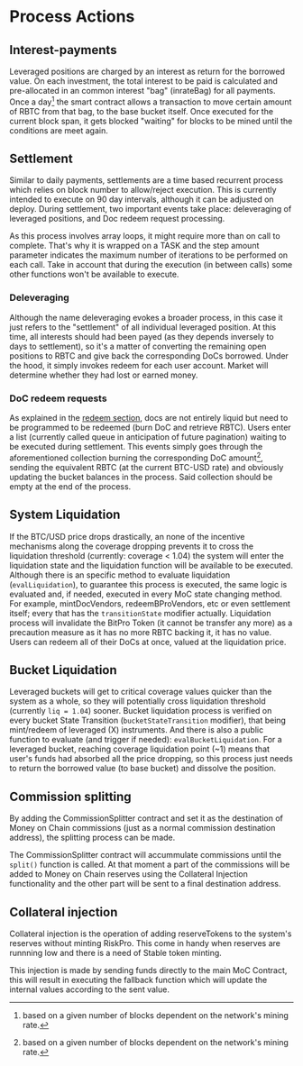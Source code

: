 # Process Actions

## Interest-payments

Leveraged positions are charged by an interest as return for the borrowed value.
On each investment, the total interest to be paid is calculated and pre-allocated in an common interest "bag" (inrateBag) for all payments.
Once a day[^1] the smart contract allows a transaction to move certain amount of RBTC from that bag, to the base bucket itself.
Once executed for the current block span, it gets blocked "waiting" for blocks to be mined until the conditions are meet again.

[^1]: based on a given number of blocks dependent on the network's mining rate.

## Settlement

Similar to daily payments, settlements are a time based recurrent process which relies on block number to allow/reject execution. This is currently intended to execute on 90 day intervals, although it can be adjusted on deploy.
During settlement, two important events take place: deleveraging of leveraged positions, and Doc redeem request processing.

As this process involves array loops, it might require more than on call to complete. That's why it is wrapped on a TASK and the step amount parameter indicates the maximum number of iterations to be performed on each call. Take in account that during the execution (in between calls) some other functions won't be available to execute.

### Deleveraging

Although the name deleveraging evokes a broader process, in this case it just refers to the "settlement" of all individual leveraged position. At this time, all interests should had been payed (as they depends inversely to days to settlement), so it's a matter of converting the remaining open positions to RBTC and give back the corresponding DoCs borrowed. Under the hood, it simply invokes redeem for each user account. Market will determine whether they had lost or earned money.

### DoC redeem requests

As explained in the [redeem section](redeeming-docs.md), docs are not entirely liquid but need to be programmed to be redeemed (burn DoC and retrieve RBTC). Users enter a list (currently called queue in anticipation of future pagination) waiting to be executed during settlement.
This events simply goes through the aforementioned collection burning the corresponding DoC amount[^1], sending the equivalent RBTC (at the current BTC-USD rate) and obviously updating the bucket balances in the process.
Said collection should be empty at the end of the process.

[^1]: Note that the intended amount it's not validated until processing, so obviously that amount would only be fulfilled if the user actually owns that amount of DoCs. If he has less, all of them will be redeemed.

## System Liquidation

If the BTC/USD price drops drastically, an none of the incentive mechanisms along the coverage dropping prevents it to cross the liquidation threshold (currently: coverage < 1.04) the system will enter the liquidation state and the liquidation function will be available to be executed.
Although there is an specific method to evaluate liquidation (`evalLiquidation`), to guarantee this process is executed, the same logic is evaluated and, if needed, executed in every MoC state changing method. For example, mintDocVendors, redeemBProVendors, etc or even settlement itself; every that has the `transitionState` modifier actually.
Liquidation process will invalidate the BitPro Token (it cannot be transfer any more) as a precaution measure as it has no more RBTC backing it, it has no value. Users can redeem all of their DoCs at once, valued at the liquidation price.

## Bucket Liquidation

Leveraged buckets will get to critical coverage values quicker than the system as a whole, so they will potentially cross liquidation threshold (currently `liq = 1.04`) sooner.
Bucket liquidation process is verified on every bucket State Transition (`bucketStateTransition` modifier), that being mint/redeem of leveraged (X) instruments. And there is also a public function to evaluate (and trigger if needed): `evalBucketLiquidation`.
For a leveraged bucket, reaching coverage liquidation point (~1) means that user's funds had absorbed all the price dropping, so this process just needs to return the borrowed value (to base bucket) and dissolve the position.

## Commission splitting

By adding the CommissionSplitter contract and set it as the destination of Money on Chain commissions (just as a normal commission destination address), the splitting process can be made.

The CommissionSplitter contract will accummulate commissions until the `split()` function is called. At that moment a part of the commissions will be added to Money on Chain reserves using the Collateral Injection functionality and the other part will be sent to a final destination address.

## Collateral injection

Collateral injection is the operation of adding reserveTokens to the system's reserves without minting RiskPro. This come in handy when reserves are runnning low and there is a need of Stable token minting.

This injection is made by sending funds directly to the main MoC Contract, this will result in executing the fallback function which will update the internal values according to the sent value.
